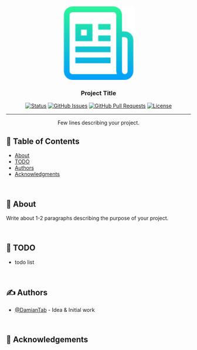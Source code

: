 <!-- MARKDOWN LINKS & IMAGES -->

<!-- CHANGE THIS: PROJECT_URL, REPO_NAME -->

[status-icon]: https://img.shields.io/badge/status-active-success.svg
[project-url]: https://github.com/DamianTab/university
[issues-icon]: https://img.shields.io/github/issues/DamianTab/university.svg
[issues-url]: https://github.com/DamianTab/university/issues
[pulls-icon]: https://img.shields.io/github/issues-pr/kylelobo/The-Documentation-Compendium.svg
[pulls-url]: https://github.com/DamianTab/university/pulls
[license-icon]: https://shields.io/badge/license-Apache%202-blue.svg
[license-url]: /LICENSE
[author-url]: https://github.com/DamianTab

<p align="center">
  <a href="" rel="noopener">
 <img width=200px height=200px src="./assets/logo.png" alt="Project logo"></a>
</p>


<h3 align="center">Project Title</h3>

<div align="center">
  
  [![Status][status-icon]][project-url]
  [![GitHub Issues][issues-icon]][issues-url]
  [![GitHub Pull Requests][pulls-icon]][pulls-url]
  [![License][license-icon]][license-url]
</div>

---

<p align="center"> Few lines describing your project.
    <br> 
</p>

## 📝 Table of Contents
- [About](#about)
- [TODO](#todo)
- [Authors](#authors)
- [Acknowledgments](#acknowledgement)

<br/>

## 🧐 About <a name = "about"></a>
Write about 1-2 paragraphs describing the purpose of your project.

<br/>


## :notebook: TODO <a name = "todo"></a>
- todo list


<br/>

## ✍️ Authors <a name = "authors"></a>
- [@DamianTab][author-url] - Idea & Initial work

<br/>

## 🎉 Acknowledgements <a name = "acknowledgement"></a>
